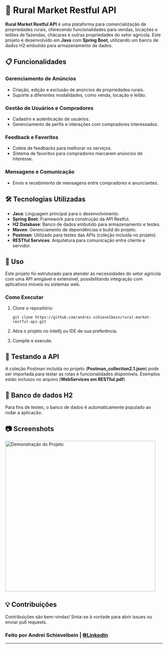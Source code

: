 # 🚜 Rural Market Restful API

**Rural Market Restful API** é uma plataforma para comercialização de propriedades rurais, oferecendo funcionalidades para vendas, locações e leilões de fazendas, chácaras e outras propriedades do setor agrícola. Este projeto é desenvolvido em **Java** com **Spring Boot**, utilizando um banco de dados H2 embutido para armazenamento de dados. 

## 📋 Funcionalidades

### Gerenciamento de Anúncios

- Criação, edição e exclusão de anúncios de propriedades rurais.
- Suporte a diferentes modalidades, como venda, locação e leilão.

### Gestão de Usuários e Compradores

- Cadastro e autenticação de usuários.
- Gerenciamento de perfis e interações com compradores interessados.

### Feedback e Favoritos

- Coleta de feedbacks para melhorar os serviços.
- Sistema de favoritos para compradores marcarem anúncios de interesse.

### Mensagens e Comunicação

- Envio e recebimento de mensagens entre compradores e anunciantes.

## 🛠 Tecnologias Utilizadas

- **Java**: Linguagem principal para o desenvolvimento.
- **Spring Boot**: Framework para construção da API Restful.
- **H2 Database**: Banco de dados embutido para armazenamento e testes.
- **Maven**: Gerenciamento de dependências e build do projeto.
- **Postman**: Utilizado para testes das APIs (coleção incluída no projeto).
- **RESTful Services**: Arquitetura para comunicação entre cliente e servidor.

## 📱 Uso

Este projeto foi estruturado para atender às necessidades do setor agrícola com uma API amigável e extensível, possibilitando integração com aplicativos móveis ou sistemas web.

### Como Executar

1. Clone o repositório:
   
   ```
   git clone https://github.com/andrei-schievelbein/rural-market-restful-api.git
   ```
2. Abra o projeto no Intellij ou IDE de sua preferência.
3. Compile e execute.

## 📝 Testando a API

A coleção Postman incluída no projeto (**Postman_collection2.1.json**) pode ser importada para testar as rotas e funcionalidades disponíveis. Exemplos estão inclusos no arquivo (**WebServices em RESTful.pdf**)

## 🎲 Banco de dados H2

Para fins de testes, o banco de dados é automaticamente populado ao rodar a aplicação.

## 📷 Screenshots

<img title="" src="file:///D:/1Ads/Github/Java/rural-market-restiful-api/docs/demo.gif" alt="Demonstração do Projeto" width="480">

## 💡 Contribuições

Contribuições são bem-vindas! Sinta-se à vontade para abrir issues ou enviar pull requests.

### Feito por Andrei Schievelbein | [🌐LinkedIn](https://www.linkedin.com/in/andrei-schievelbein/)

---
